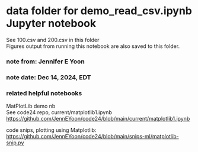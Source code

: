 # data folder for demo_read_csv.ipynb Jupyter notebook  

See 100.csv and 200.csv in this folder  
Figures output from running this notebook are also saved to this folder.  

### note from: Jennifer E Yoon  
### note date: Dec 14, 2024, EDT  

### related helpful notebooks  
MatPlotLib demo nb  
See code24 repo, current/matplotlib1.ipynb  
https://github.com/JennEYoon/code24/blob/main/current/matplotlib1.ipynb  

code snips, plotting using Matplotlib:  
https://github.com/JennEYoon/code24/blob/main/snips-ml/matplotlib-snip.py

